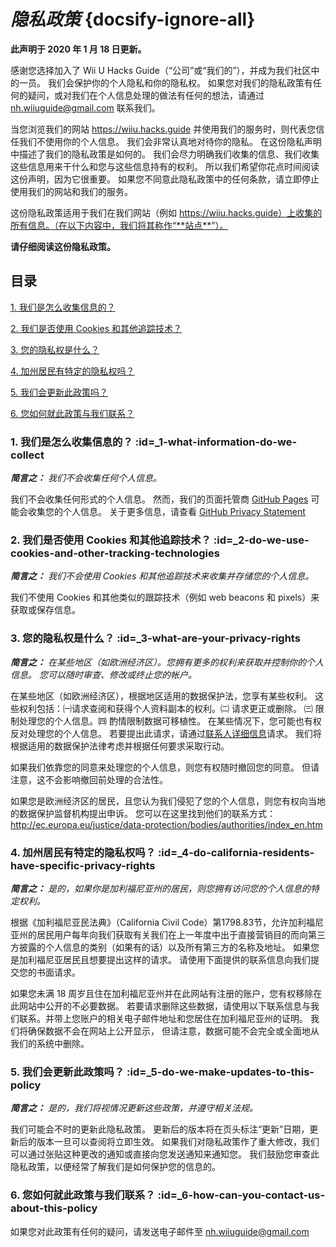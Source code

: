 # *隐私政策* {docsify-ignore-all}

**此声明于 2020 年 1 月 18 日更新。**


感谢您选择加入了 Wii U Hacks Guide（“公司”或“我们的”），并成为我们社区中的一员。 我们会保护你的个人隐私和你的隐私权。 如果您对我们的隐私政策有任何的疑问，或对我们在个人信息处理的做法有任何的想法，请通过 nh.wiiuguide@gmail.com 联系我们。

当您浏览我们的网站 https://wiiu.hacks.guide 并使用我们的服务时，则代表您信任我们不使用你的个人信息。 我们会非常认真地对待你的隐私。 在这份隐私声明中描述了我们的隐私政策是如何的。 我们会尽力明确我们收集的信息、我们收集这些信息用来干什么和您与这些信息持有的权利。 所以我们希望你花点时间阅读这份声明，因为它很重要。 如果您不同意此隐私政策中的任何条款，请立即停止使用我们的网站和我们的服务。

这份隐私政策适用于我们在我们网站（例如 https://wiiu.hacks.guide）上收集的所有信息。（在以下内容中，我们将其称作“**站点**”）。

**请仔细阅读这份隐私政策。**


## 目录

[1. 我们是怎么收集信息的？](privacy-policy?id=_1-what-information-do-we-collect)

[2. 我们是否使用 Cookies 和其他追踪技术？](privacy-policy?id=_2-do-we-use-cookies-and-other-tracking-technologies)

[3. 您的隐私权是什么？](privacy-policy?id=_3-what-are-your-privacy-rights)

[4. 加州居民有特定的隐私权吗？](privacy-policy?id=_4-do-california-residents-have-specific-privacy-rights)

[5. 我们会更新此政策吗？](privacy-policy?id=_5-do-we-make-updates-to-this-policy)

[6. 您如何就此政策与我们联系？](privacy-policy?id=_6-how-can-you-contact-us-about-this-policy)



### 1. 我们是怎么收集信息的？ :id=_1-what-information-do-we-collect

***简言之：*** *我们不会收集任何个人信息。*

我们不会收集任何形式的个人信息。 然而，我们的页面托管商 [GitHub Pages](https://pages.github.com/) 可能会收集您的个人信息。 关于更多信息，请查看 [GitHub Privacy Statement](https://help.github.com/en/github/site-policy/github-privacy-statement)


### 2. 我们是否使用 Cookies 和其他追踪技术？ :id=_2-do-we-use-cookies-and-other-tracking-technologies
***简言之：*** *我们不会使用 Cookies 和其他追踪技术来收集并存储您的个人信息。*

我们不使用 Cookies 和其他类似的跟踪技术（例如 web beacons 和 pixels）来获取或保存信息。


### 3. 您的隐私权是什么？ :id=_3-what-are-your-privacy-rights

***简言之：*** *在某些地区（如欧洲经济区）。您拥有更多的权利来获取并控制你的个人信息。 您可以随时审查、修改或终止您的帐户。*

在某些地区（如欧洲经济区），根据地区适用的数据保护法，您享有某些权利。 这些权利包括：㈠请求查阅和获得个人资料副本的权利。㈡ 请求更正或删除。 ㈢ 限制处理您的个人信息。㈣ 酌情限制数据可移植性。 在某些情况下，您可能也有权反对处理您的个人信息。 若要提出此请求，请通过[联系人详细信息](privacy-policy?id=_6-how-can-you-contact-us-about-this-policy)请求。 我们将根据适用的数据保护法律考虑并根据任何要求采取行动。

如果我们依靠您的同意来处理您的个人信息，则您有权随时撤回您的同意。 但请注意，这不会影响撤回前处理的合法性。

如果您是欧洲经济区的居民，且您认为我们侵犯了您的个人信息，则您有权向当地的数据保护监督机构提出申诉。 您可以在这里找到他们的联系方式：http://ec.europa.eu/justice/data-protection/bodies/authorities/index_en.htm


### 4. 加州居民有特定的隐私权吗？ :id=_4-do-california-residents-have-specific-privacy-rights

***简言之：*** *是的，如果你是加利福尼亚州的居民，则您拥有访问您的个人信息的特定权利。*

根据《加利福尼亚民法典》（California Civil Code）第1798.83节，允许加利福尼亚州的居民用户每年向我们获取有关我们在上一年度中出于直接营销目的而向第三方披露的个人信息的类别（如果有的话）以及所有第三方的名称及地址。 如果您是加利福尼亚居民且想要提出这样的请求。 请使用下面提供的联系信息向我们提交您的书面请求。

如果您未满 18 周岁且住在加利福尼亚州并在此网站有注册的账户，您有权移除在此网站中公开的不必要数据。 若要请求删除这些数据，请使用以下联系信息与我们联系。并带上您账户的相关电子邮件地址和您居住在加利福尼亚州的证明。 我们将确保数据不会在网站上公开显示， 但请注意，数据可能不会完全或全面地从我们的系统中删除。


### 5. 我们会更新此政策吗？ :id=_5-do-we-make-updates-to-this-policy

***简言之：*** *是的，我们将视情况更新这些政策，并遵守相关法规。*

我们可能会不时的更新此隐私政策。 更新后的版本将在页头标注“更新”日期，更新后的版本一旦可以查阅将立即生效。 如果我们对隐私政策作了重大修改，我们可以通过张贴这种更改的通知或直接向您发送通知来通知您。 我们鼓励您审查此隐私政策，以便经常了解我们是如何保护您的信息的。


### 6. 您如何就此政策与我们联系？ :id=_6-how-can-you-contact-us-about-this-policy

如果您对此政策有任何的疑问，请发送电子邮件至 nh.wiiuguide@gmail.com